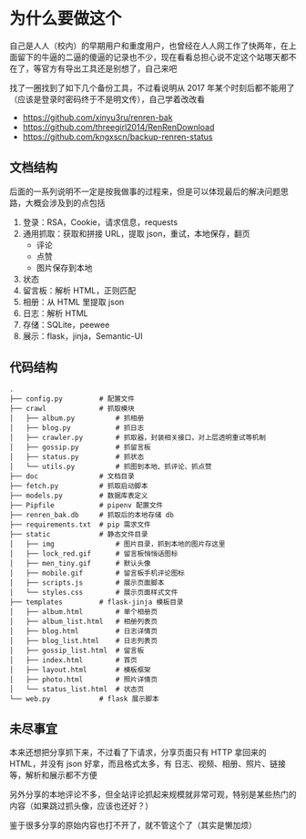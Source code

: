 # 为什么要做这个

自己是人人（校内）的早期用户和重度用户，也曾经在人人网工作了快两年，在上面留下的牛逼的二逼的傻逼的记录也不少，现在看看总担心说不定这个站哪天都不在了，等官方有导出工具还是别想了，自己来吧

找了一圈找到了如下几个备份工具，不过看说明从 2017 年某个时刻后都不能用了（应该是登录时密码终于不是明文传），自己学着改改看

* https://github.com/xinyu3ru/renren-bak
* https://github.com/threegirl2014/RenRenDownload
* https://github.com/kngxscn/backup-renren-status


## 文档结构

后面的一系列说明不一定是按我做事的过程来，但是可以体现最后的解决问题思路，大概会涉及到的点包括

1. 登录：RSA，Cookie，请求信息，requests
2. 通用抓取：获取和拼接 URL，提取 json，重试，本地保存，翻页
    - 评论
    - 点赞
    - 图片保存到本地
3. 状态
4. 留言板：解析 HTML，正则匹配
5. 相册：从 HTML 里提取 json
6. 日志：解析 HTML
7. 存储：SQLite，peewee
8. 展示：flask，jinja，Semantic-UI

## 代码结构

```shell
.
├── config.py         # 配置文件
├── crawl             # 抓取模块
│   ├── album.py          # 抓相册
│   ├── blog.py           # 抓日志
│   ├── crawler.py        # 抓取器，封装相关接口，对上层透明重试等机制
│   ├── gossip.py         # 抓留言板
│   ├── status.py         # 抓状态
│   └── utils.py          # 抓图到本地、抓评论、抓点赞
├── doc               # 文档目录
├── fetch.py          # 抓取启动脚本
├── models.py         # 数据库表定义
├── Pipfile           # pipenv 配置文件
├── renren_bak.db     # 抓取后的本地存储 db
├── requirements.txt  # pip 需求文件
├── static            # 静态文件目录
│   ├── img               # 图片目录，抓到本地的图片存这里
│   ├── lock_red.gif      # 留言板悄悄话图标
│   ├── men_tiny.gif      # 默认头像
│   ├── mobile.gif        # 留言板手机评论图标
│   ├── scripts.js        # 展示页面脚本
│   └── styles.css        # 展示页面样式文件
├── templates         # flask-jinja 模板目录
│   ├── album.html        # 单个相册页
│   ├── album_list.html   # 相册列表页
│   ├── blog.html         # 日志详情页
│   ├── blog_list.html    # 日志列表页
│   ├── gossip_list.html  # 留言板
│   ├── index.html        # 首页
│   ├── layout.html       # 模板框架
│   ├── photo.html        # 照片详情页
│   └── status_list.html  # 状态页
└── web.py            # flask 展示脚本
```

## 未尽事宜

本来还想把分享抓下来，不过看了下请求，分享页面只有 HTTP 拿回来的 HTML，并没有 json 好拿，而且格式太多，有 日志、视频、相册、照片、链接 等，解析和展示都不方便

另外分享的本地评论不多，但全站评论抓起来规模就非常可观，特别是某些热门的内容（如果跳过抓头像，应该也还好？）

鉴于很多分享的原始内容也打不开了，就不管这个了（其实是懒加烦）
